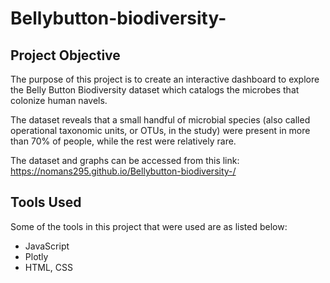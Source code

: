 # Bellybutton-biodiversity-

## Project Objective

The purpose of this project is to create an interactive dashboard to explore the Belly Button Biodiversity dataset which catalogs the microbes that colonize human navels.

The dataset reveals that a small handful of microbial species (also called operational taxonomic units, or OTUs, in the study) were present in more than 70% of people, while the rest were relatively rare.

The dataset and graphs can be accessed from this link: https://nomans295.github.io/Bellybutton-biodiversity-/

## Tools Used
Some of the tools in this project that were used are as listed below: 
* JavaScript
* Plotly
* HTML, CSS

